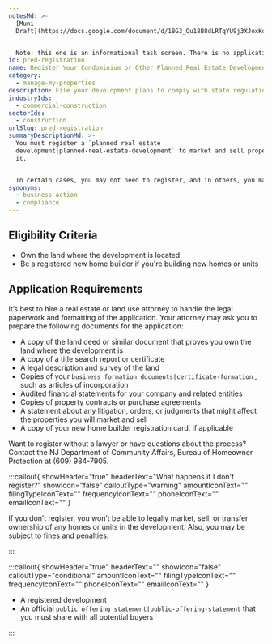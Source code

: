 ```yaml
---
notesMd: >-
  [Muni
  Draft](https://docs.google.com/document/d/18G3_Ou18B8dLRTqYU9j3XJoxKdLvM4Mmd_Ekab0N68M/edit?usp=sharing)


  Note: this one is an informational task screen. There is no application form -- it's a bunch of documents a lawyer essentially puts together. Our SME has told us PRED developers should be familiar with the industry terms here (like title search).
id: pred-registration
name: Register Your Condominium or Other Planned Real Estate Development
category:
  - manage-my-properties
description: File your development plans to comply with state regulations.
industryIds:
  - commercial-construction
sectorIds:
  - construction
urlSlug: pred-registration
summaryDescriptionMd: >-
  You must register a `planned real estate
  development|planned-real-estate-development` to market and sell properties in
  it.


  In certain cases, you may not need to register, and in others, you may need to request an exemption. [Learn more about the exemption.](https://www.nj.gov/dca/codes/forms/pdf_pred/exemption_pkt.pdf)
synonyms:
  - business action
  - compliance
---
```

## Eligibility Criteria

* Own the land where the development is located
* Be a registered new home builder if you're building new homes or units

## Application Requirements

It’s best to hire a real estate or land use attorney to handle the legal paperwork and formatting of the application. Your attorney may ask you to prepare the following documents for the application:

* A copy of the land deed or similar document that proves you own the land where the development is
* A copy of a title search report or certificate
* A legal description and survey of the land
* Copies of your `business formation documents|certificate-formation` , such as articles of incorporation
* Audited financial statements for your company and related entities
* Copies of property contracts or purchase agreements
* A statement about any litigation, orders, or judgments that might affect the properties you will market and sell
* A copy of your new home builder registration card, if applicable

Want to register without a lawyer or have questions about the process? Contact the NJ Department of Community Affairs, Bureau of Homeowner Protection at (609) 984-7905.

:::callout{ showHeader="true" headerText="What happens if I don't register?" showIcon="false" calloutType="warning" amountIconText="" filingTypeIconText="" frequencyIconText="" phoneIconText="" emailIconText="" }

If you don’t register, you won’t be able to legally market, sell, or transfer ownership of any homes or units in the development. Also, you may be subject to fines and penalties.

:::

:::callout{ showHeader="true" headerText="" showIcon="false" calloutType="conditional" amountIconText="" filingTypeIconText="" frequencyIconText="" phoneIconText="" emailIconText="" }

* A registered development
* An official `public offering statement|public-offering-statement` that you must share with all potential buyers

:::